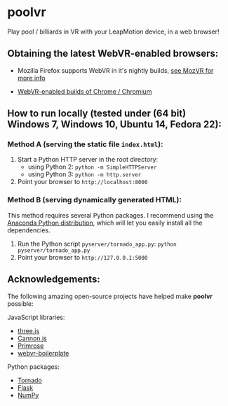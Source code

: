 # poolvr

Play pool / billiards in VR with your LeapMotion device, in a web browser!


## Obtaining the latest WebVR-enabled browsers:

- Mozilla Firefox supports WebVR in it's nightly builds, [see MozVR for more info](http://mozvr.com)

- [WebVR-enabled builds of Chrome / Chromium](http://blog.tojicode.com/2014/07/bringing-vr-to-chrome.html)


## How to run locally (tested under (64 bit) Windows 7, Windows 10, Ubuntu 14, Fedora 22):

### Method A (serving the static file `index.html`):

1. Start a Python HTTP server in the root directory:
    - using Python 2: `python -m SimpleHTTPServer`
    - using Python 3: `python -m http.server`
2. Point your browser to `http://localhost:8000`

### Method B (serving dynamically generated HTML):

This method requires several Python packages.  I recommend using the [Anaconda Python distribution](https://www.continuum.io/downloads), which will let you easily install all the dependencies.

1. Run the Python script `pyserver/tornado_app.py`: `python pyserver/tornado_app.py`
2. Point your browser to `http://127.0.0.1:5000`



## Acknowledgements:

The following amazing open-source projects have helped make **poolvr** possible:

JavaScript libraries:
  - [three.js](https://github.com/mrdoob/three.js)
  - [Cannon.js](https://github.com/schteppe/cannon.js)
  - [Primrose](https://github.com/capnmidnight/Primrose)
  - [webvr-boilerplate](https://github.com/borismus/webvr-boilerplate)

Python packages:
  - [Tornado](http://www.tornadoweb.org/en/stable/#)
  - [Flask](http://flask.pocoo.org/)
  - [NumPy](http://www.numpy.org)
